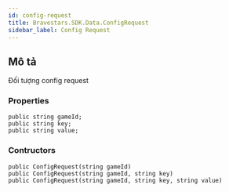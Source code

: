 ```yaml
---
id: config-request
title: Bravestars.SDK.Data.ConfigRequest
sidebar_label: Config Request
---
```

## Mô tả

Đối tượng config request

### Properties

``` Thuộc tính
public string gameId;
public string key;
public string value;
```

### Contructors

``` Khởi tạo
public ConfigRequest(string gameId)
public ConfigRequest(string gameId, string key)
public ConfigRequest(string gameId, string key, string value)
```
